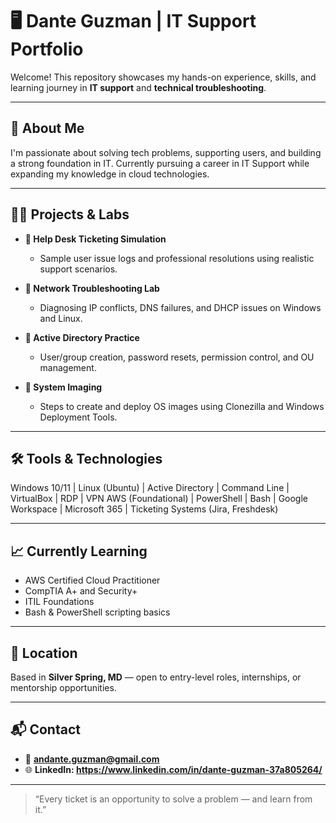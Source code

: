 # 🖥️ Dante Guzman | IT Support Portfolio

Welcome! This repository showcases my hands-on experience, skills, and learning journey in **IT support** and **technical troubleshooting**.

---

## 🔧 About Me
I'm passionate about solving tech problems, supporting users, and building a strong foundation in IT. Currently pursuing a career in IT Support while expanding my knowledge in cloud technologies.

---

## 🧑‍💻 Projects & Labs

- **🔹 Help Desk Ticketing Simulation**
  - Sample user issue logs and professional resolutions using realistic support scenarios.
  
- **🔹 Network Troubleshooting Lab**
  - Diagnosing IP conflicts, DNS failures, and DHCP issues on Windows and Linux.

- **🔹 Active Directory Practice**
  - User/group creation, password resets, permission control, and OU management.

- **🔹 System Imaging**
  - Steps to create and deploy OS images using Clonezilla and Windows Deployment Tools.

---

## 🛠 Tools & Technologies
Windows 10/11 | Linux (Ubuntu) | Active Directory | Command Line | VirtualBox | RDP | VPN
AWS (Foundational) | PowerShell | Bash | Google Workspace | Microsoft 365 | Ticketing Systems (Jira, Freshdesk)

---

## 📈 Currently Learning

- AWS Certified Cloud Practitioner
- CompTIA A+ and Security+
- ITIL Foundations
- Bash & PowerShell scripting basics

---

## 📍 Location

Based in **Silver Spring, MD** — open to entry-level roles, internships, or mentorship opportunities.

---

## 📬 Contact

- 📧 **andante.guzman@gmail.com**
- 🌐 **LinkedIn: https://www.linkedin.com/in/dante-guzman-37a805264/**

---

> “Every ticket is an opportunity to solve a problem — and learn from it.”
